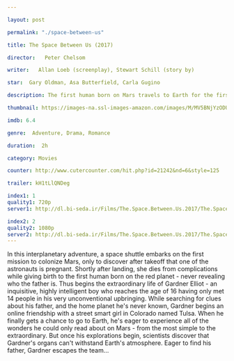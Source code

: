 ```yaml
---

layout: post

permalink: "./space-between-us"

title: The Space Between Us (2017)

director:   Peter Chelsom

writer:   Allan Loeb (screenplay), Stewart Schill (story by) 

star:  Gary Oldman, Asa Butterfield, Carla Gugino

description: The first human born on Mars travels to Earth for the first time, experiencing the wonders of the planet through fresh eyes. He embarks on an adventure with a street smart girl to discover how he came to be.

thumbnail: https://images-na.ssl-images-amazon.com/images/M/MV5BNjYzODU1OTkwN15BMl5BanBnXkFtZTgwMDA3MTMwMDI@._V1_QL50_SY1000_CR0,0,675,1000_AL_.jpg

imdb: 6.4

genre:  Adventure, Drama, Romance 

duration:  2h

category: Movies

counter: http://www.cutercounter.com/hit.php?id=21242&nd=6&style=125

trailer: kH1tLlQNDeg

index1: 1
quality1: 720p
server1: http://dl.bi-seda.ir/Films/The.Space.Between.Us.2017/The.Space.Between.Us.2017.720p.MkvCage.mkv

index2: 2
quality2: 1080p
server2: http://dl.bi-seda.ir/Films/The.Space.Between.Us.2017/The.Space.Between.Us.2017.1080p.BRRiP.6CH.ShAaNiG.mkv
---
```

In this interplanetary adventure, a space shuttle embarks on the first mission to colonize Mars, only to discover after takeoff that one of the astronauts is pregnant. Shortly after landing, she dies from complications while giving birth to the first human born on the red planet - never revealing who the father is. Thus begins the extraordinary life of Gardner Elliot - an inquisitive, highly intelligent boy who reaches the age of 16 having only met 14 people in his very unconventional upbringing. While searching for clues about his father, and the home planet he's never known, Gardner begins an online friendship with a street smart girl in Colorado named Tulsa. When he finally gets a chance to go to Earth, he's eager to experience all of the wonders he could only read about on Mars - from the most simple to the extraordinary. But once his explorations begin, scientists discover that Gardner's organs can't withstand Earth's atmosphere. Eager to find his father, Gardner escapes the team...